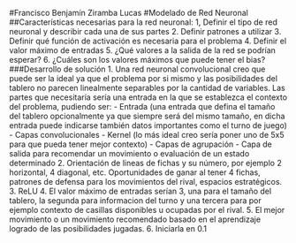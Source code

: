 #Francisco Benjamín Ziramba Lucas
#Modelado de Red Neuronal
  ##Características necesarias para la red neuronal:
    1, Definir el tipo de red neuronal y describir cada una de sus partes
    2. Definir patrones a utilizar
    3. Definir qué función de activación es necesaria para el problema
    4.  Definir el valor máximo de entradas
    5. ¿Qué valores a la salida de la red se podrían esperar?
    6. ¿Cuáles son los valores máximos que puede tener el bias?
    ###Desarrollo de solución
    1. Una red neuronal convolucional creo que puede ser la ideal ya que el problema por si mismo y las posibilidades del tablero no parecen linealmente separables por la cantidad de variables.
    Las partes que necesitaría sería una entrada en la que se establezca el contexto del problema, pudiendo ser:
        - Entrada (una entrada que defina el tamaño del tablero opcionalmente ya que siempre será del mismo tamaño, en dicha entrada puede indicarse también datos importantes como el turno de juego)
        - Capas convolucionales 
        - Kernel (lo más ideal creo sería poner uno de 5x5 para que pueda tener mejor contexto)
        - Capas de agrupación
        - Capa de salida para recomendar un movimiento o evaluación de un estado determinado
    2. Orientación de lineas de fichas y su número, por ejemplo 2 horizontal, 4 diagonal, etc. Oportunidades de ganar al tener 4 fichas, patrones de defensa para los movimientos del rival, espacios estratégicos.
    3. ReLU
    4. El valor máximo de entradas serían 3, una para el tamaño del tablero, la segunda para informacion del turno y una tercera para por ejemplo contexto de casillas disponibles u ocupadas por el rival.
    5. El mejor movimiento o un movimiento recomendado basado en el aprendizaje logrado de las posibilidades jugadas.
    6. Iniciarla en 0.1